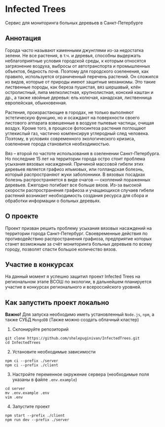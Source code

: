 

# Infected Trees

Сервис для мониторинга больных деревьев в Санкт-Петербурге

## Аннотация

Города часто называют каменными джунглями из-за недостатка зелени. Не все растения, в т.ч. и деревья, способны выдержать неблагоприятные условия городской среды, к которым относятся загрязнение воздуха, выбросы от автотранспорта и промышленных объектов, бедность почв. Поэтому для городского озеленения, как правило, используется ограниченный перечень растений. Он сложился из видов, которые от природы имеют защитные механизмы. Это такие лиственные породы, как береза пушистая, вяз шершавый, клён остролистный, липа мелколистная, крупнолистная, конский каштан и др., а также хвойные деревья: ель колючая, канадская, лиственница европейская, обыкновенная.

Растения, произрастающие в городах, не только выполняют эстетическую функцию, но и осаждают на поверхности своего листового аппарата взвешенные в воздухе пылевые частицы, очищая воздух. Кроме того, в процессе фотосинтеза растения поглощают углекислый газ, частично компенсируя углеродный след человека. Поэтому, в условиях современного экологического кризиса, озеленение города становится необходимостью.

Вяз – второй по частоте использования в озеленении Санкт-Петербурга. Но последние 15 лет на территории города остро стоит проблема усыхания вязовых насаждений. Причиной массовой гибели этих деревьев является графиоз ильмовых, или голландская болезнь, который распространяют жуки заболонники. В вязовых посадках болезнь распространяется в виде очагов — скоплений пораженных деревьев. Ежегодно погибает все больше вязов. Из-за высокой скорости распространения графиоза и учащающихся случаев гибели растений возникает необходимость создания ресурса для сбора и обработки информации о больных деревьях.

## О проекте

Проект призван решить проблему усыхания вязовых насаждений на территории города Санкт-Петербург.
Своевременные действия по противодействию распространения графиоза, предприятие которых станет возможным за счёт мониторинга больных деревьев по всему городу, позволят спасти большое количество вязов.

## Участие в конкурсах

На данный момент я успешно защитил проект Infected Trees на региональном этапе ВСОШ по экологии,
в дальнейшем планируется участие в конкурсах регионального и всероссийского уровней.

## Как запустить проект локально

**Важно!** Для запуска необходимо иметь установленный `Node.js`, `npm`, а также СУБД
`MongoDB` (Также можно создать облачный кластер) 

1. Склонируйте репозиторий

```shell
git clone https://github.com/shelepuginivan/InfectedTrees.git
cd InfectedTrees
```

2. Установите необходимые зависимости

```shell
npm ci --prefix ./server
npm ci --prefix ./client
```

3. Настройте переменное окружение сервера (необходимые поля указаны в файле `.env.example`)

```shell
cd server
mv .env.example .env
vim .env
```

4. Запустите проект

```shell
npm start --prefix ./client
npm run dev --prefix ./server
```
